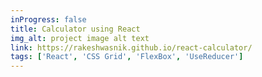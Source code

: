 ```yaml
---
inProgress: false
title: Calculator using React
img_alt: project image alt text
link: https://rakeshwasnik.github.io/react-calculator/
tags: ['React', 'CSS Grid', 'FlexBox', 'UseReducer']
---
```

